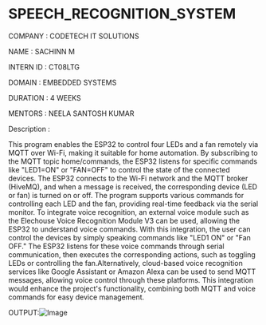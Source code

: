 # SPEECH_RECOGNITION_SYSTEM
COMPANY : CODETECH IT SOLUTIONS

NAME : SACHINN M

INTERN ID : CT08LTG

DOMAIN : EMBEDDED SYSTEMS

DURATION : 4 WEEKS

MENTORS : NEELA SANTOSH KUMAR

Description :

This program enables the ESP32 to control four LEDs and a fan remotely via MQTT over Wi-Fi, making it suitable for home automation. By subscribing to the MQTT topic home/commands, the ESP32 listens for specific commands like "LED1=ON" or "FAN=OFF" to control the state of the connected devices. The ESP32 connects to the Wi-Fi network and the MQTT broker (HiveMQ), and when a message is received, the corresponding device (LED or fan) is turned on or off. The program supports various commands for controlling each LED and the fan, providing real-time feedback via the serial monitor. To integrate voice recognition, an external voice module such as the Elechouse Voice Recognition Module V3 can be used, allowing the ESP32 to understand voice commands. With this integration, the user can control the devices by simply speaking commands like "LED1 ON" or "Fan OFF." The ESP32 listens for these voice commands through serial communication, then executes the corresponding actions, such as toggling LEDs or controlling the fan.Alternatively, cloud-based voice recognition services like Google Assistant or Amazon Alexa can be used to send MQTT messages, allowing voice control through these platforms. This integration would enhance the project's functionality, combining both MQTT and voice commands for easy device management.

OUTPUT:![Image](https://github.com/user-attachments/assets/2ce4f38b-2986-48e4-9786-4dfe4883d9f9)
